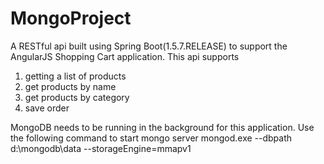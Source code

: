 # MongoProject
A RESTful api built using Spring Boot(1.5.7.RELEASE) to support the AngularJS Shopping Cart application.
This api supports 
1) getting a list of products
2) get products by name
3) get products by category
4) save order

MongoDB needs to be running in the background for this application.
Use the following command to start mongo server
mongod.exe --dbpath d:\mongodb\data --storageEngine=mmapv1
